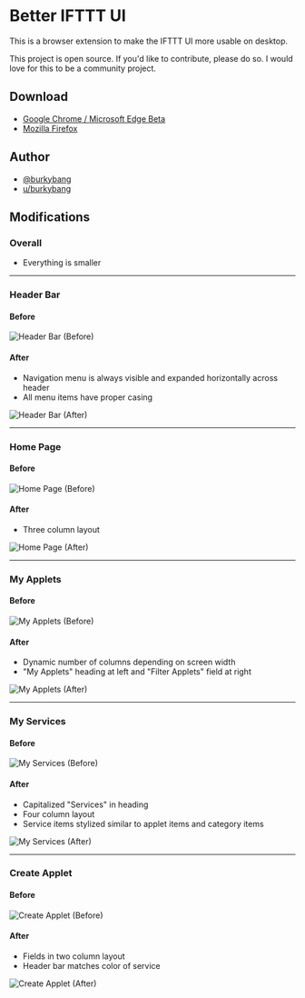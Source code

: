# Better IFTTT UI

This is a browser extension to make the IFTTT UI more usable on desktop.

This project is open source. If you'd like to contribute, please do so. I would love for this to be a community project.

## Download

- [Google Chrome / Microsoft Edge Beta](https://chrome.google.com/webstore/detail/diopohabmpmmpdabhghdpjnkhlicfjnp)
- [Mozilla Firefox](https://addons.mozilla.org/en-US/firefox/addon/better-ifttt-ui/)

## Author

- [@burkybang](https://twitter.com/burkybang)
- [u/burkybang](https://reddit.com/u/burkybang)

## Modifications

### Overall
- Everything is smaller
___

### Header Bar
#### Before
![Header Bar (Before)](Screenshots/HeaderBar_Before.jpg "Header Bar (Before)")

#### After
- Navigation menu is always visible and expanded horizontally across header
- All menu items have proper casing

![Header Bar (After)](Screenshots/HeaderBar.jpg "Header Bar (After)")
___

### Home Page
#### Before
![Home Page (Before)](Screenshots/HomePage_Before.jpg "Home Page (Before)")

#### After
- Three column layout

![Home Page (After)](Screenshots/HomePage.jpg "Home Page (After)")
___

### My Applets
#### Before
![My Applets (Before)](Screenshots/MyApplets_Before.jpg "My Applets (Before)")

#### After
- Dynamic number of columns depending on screen width
- "My Applets" heading at left and "Filter Applets" field at right

![My Applets (After)](Screenshots/MyApplets.jpg "My Applets (After)")
___

### My Services
#### Before
![My Services (Before)](Screenshots/MyServices_Before.jpg "My Services (Before)")

#### After
- Capitalized "Services" in heading
- Four column layout
- Service items stylized similar to applet items and category items

![My Services (After)](Screenshots/MyServices.jpg "My Services (After)")
___

### Create Applet
#### Before
![Create Applet (Before)](Screenshots/CreateApplet_Before.jpg "Create Applet (Before)")

#### After
- Fields in two column layout
- Header bar matches color of service

![Create Applet (After)](Screenshots/CreateApplet.jpg "Create Applet (After)")
